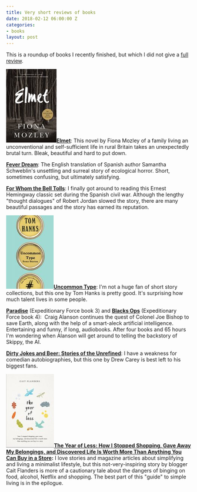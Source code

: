 ```yaml
---
title: Very short reviews of books
date: 2018-02-12 06:00:00 Z
categories:
- books
layout: post
---
```


This is a roundup of books I recently finished, but which I did not give a [full review](https://kenbooth.net/category/books/).

[**![](/assets/images/51r32jsg7lL-137x200.jpg)Elmet**](http://amzn.to/2EnlYKr): This novel by Fiona Mozley of a family living an unconventional and self-sufficient life in rural Britain takes an unexpectedly brutal turn. Bleak, beautiful and hard to put down.

[**Fever Dream**](http://amzn.to/2EBttN6): The English translation of Spanish author Samantha Schweblin's unsettling and surreal story of ecological horror. Short, sometimes confusing, but ultimately satisfying.

[**For Whom the Bell Tolls**](https://www.amazon.com/Whom-Bell-Tolls-Scribner-Classics-ebook/dp/B000FC0OOU/ref=sr_1_1?s=books&ie=UTF8&qid=1518472598&sr=1-1&keywords=for+whom+the+bell+tolls): I finally got around to reading this Ernest Hemingway classic set during the Spanish civil war. Although the lengthy "thought dialogues" of Robert Jordan slowed the story, there are many beautiful passages and the story has earned its reputation.

[**![](/assets/images/41L1w9bZWL-129x200.jpg)Uncommon Type**](http://amzn.to/2EC691y): I'm not a huge fan of short story collections, but this one by Tom Hanks is pretty good. It's surprising how much talent lives in some people.

[**Paradise**](http://amzn.to/2EZjz5w) (Expeditionary Force book 3) and [**Blacks Ops**](http://amzn.to/2EkrBJn) (Expeditionary Force book 4):  Craig Alanson continues the quest of Colonel Joe Bishop to save Earth, along with the help of a smart-aleck artificial intelligence. Entertaining and funny, if long, audiobooks. After four books and 65 hours I'm wondering when Alanson will get around to telling the backstory of Skippy, the AI.

[**Dirty Jokes and Beer: Stories of the Unrefined**](http://amzn.to/2BW87Ju): I have a weakness for comedian autobiographies, but this one by Drew Carey is best left to his biggest fans.

**[![](/assets/images/41OIwu5ZgEL-130x200.jpg)The Year of Less: How I Stopped Shopping, Gave Away My Belongings, and Discovered Life Is Worth More Than Anything You Can Buy in a Store](http://amzn.to/2BocR9s):** I love stories and magazine articles about simplifying and living a minimalist lifestyle, but this not-very-inspiring story by blogger Cait Flanders is more of a cautionary tale about the dangers of binging on food, alcohol, Netflix and shopping. The best part of this "guide" to simple living is in the epilogue.
